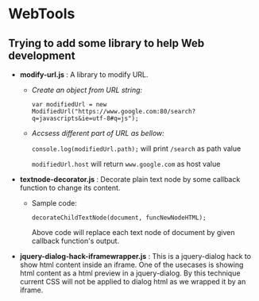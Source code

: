 WebTools
==========
## Trying to add some library to help Web development 

- **modify-url.js** : A library to modify URL.

  - *Create an object from URL string:*
  
    ``var modifiedUrl = new ModifiedUrl("https://www.google.com:80/search?q=javascripts&ie=utf-8#q=js");``
  
  - *Accsess different part of URL as bellow:*
  
    ``console.log(modifiedUrl.path);`` will print ``/search`` as path value
    
    ``modifiedUrl.host`` will return ``www.google.com`` as host value

- **textnode-decorator.js** : Decorate plain text node by some callback function to change its content.
  - Sample code: 
  
    ``decorateChildTextNode(document, funcNewNodeHTML);`` 
    
      Above code will replace each text node of document by given callback function's output. 

- **jquery-dialog-hack-iframewrapper.js** : This is a jquery-dialog hack to show html content inside an iframe. 
One of the usecases is showing html content as a html preview in a jquery-dialog. By this technique current CSS will not be applied to dialog html as we wrapped it by an iframe.
